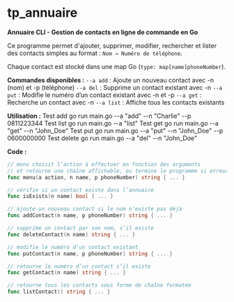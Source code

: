 # tp_annuaire

**Annuaire CLI - Gestion de contacts en ligne de commande en Go**

Ce programme permet d'ajouter, supprimer, modifier, rechercher et lister des contacts simples 
au format : `Nom → Numéro de téléphone`.

Chaque contact est stocké dans une map Go (`type: map[name]phoneNumber`).

**Commandes disponibles :**
  `--a add`   : Ajoute un nouveau contact avec -n (nom) et -p (téléphone)
  `--a del`   : Supprime un contact existant avec -n
  `--a put`   : Modifie le numéro d’un contact existant avec -n et -p
  `--a get`   : Recherche un contact avec -n
  `--a list`  : Affiche tous les contacts existants

**Utilisation :**
Test add
  go run main.go --a "add" --n "Charlie" --p 0811223344
Test list
go run main.go --a "list"
Test get
  go run main.go --a "get" --n "John_Doe"
Test put
  go run main.go --a "put" --n "John_Doe" --p 0600000000
Test delete
  go run main.go --a "del" --n "John_Doe"

**Code :**
```go
// menu choisit l’action à effectuer en fonction des arguments
// et retourne une chaîne affichable, ou termine le programme si erreur
func menu(a action, n name, p phoneNumber) string { ... }

// vérifie si un contact existe dans l’annuaire
func isExists(n name) bool { ... }

// ajoute un nouveau contact si le nom n’existe pas déjà
func addContact(n name, p phoneNumber) string { ... }

// supprime un contact par son nom, s’il existe
func deleteContact(n name) string { ... }

// modifie le numéro d’un contact existant
func putContact(n name, p phoneNumber) string { ... }

// retourne le numéro d’un contact s’il existe
func getContact(n name) string { ... }

// retourne tous les contacts sous forme de chaîne formatée
func listContact() string { ... }
```